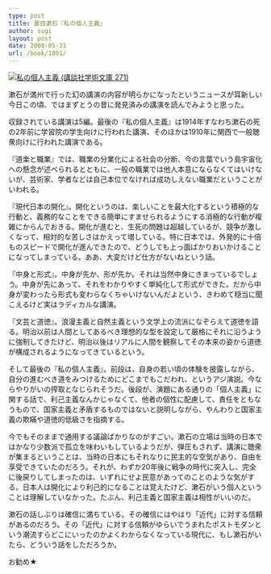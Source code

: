 ```yaml
---
type: post
title: 夏目漱石『私の個人主義』
author: sugi
layout: post
date: 2008-05-31
url: /book/1801/
---
```

<a href="http://www.amazon.co.jp/exec/obidos/ASIN/4061582712/chezsugi-22/ref=nosim/" name="amazletlink" target="_blank"><img src="http://ecx.images-amazon.com/images/I/215ZA4ECJ1L.SL160.jpg" alt="私の個人主義 (講談社学術文庫 271)" class="alignleft"/></a>

漱石が満州で行った幻の講演の内容が明らかになったというニュースが耳新しい今日この頃、ではまずとうの昔に発見済みの講演を読んでみようと思った。

収録されている講演は5編。最後の『私の個人主義』は1914年すなわち漱石の死の2年前に学習院の学生向けに行われた講演、そのほかは1910年に関西で一般聴衆向けに行われた講演である。

『道楽と職業』では、職業の分業化による社会の分断、今の言葉でいう島宇宙化への懸念が述べられるとともに、一般の職業では他人本意にならなくてはいけないが、芸術家、学者などは自己本位でなければ成功しえない職業だということがいわれる。

『現代日本の開化』。開化というのは、楽しいことを最大化するという積極的な行動と、義務的なことをできる簡単にすませられるようにする消極的な行動が複雑にからんでおきる。開化が進むと、生死の問題は超越しているが、競争が激しくなって、相対的な苦しさはかえって増している。特に日本では、外発的に十倍ものスピードで開化が進んできたので、どうしても上っ面ばかりおいかけることになってしまっている。ああ、大変だけど仕方がないねという話。

『中身と形式』。中身が先か、形が先か。それは当然中身にきまっているでしょう。中身が先にあって、それをわかりやすく単純化して形式ができた。だから中身が変わったら形式も変わらなくちゃいけないんだよという、きわめて穏当に聞こえるけど実はラディカルな講演。

『文芸と道徳』。浪漫主義と自然主義という文学上の流派になぞらえて道徳を語る。明治以前は人間としてあるべき理想的な型を設定して厳格にそれに沿うように強制してきたけど、明治以後はリアルに人間を観察してその本来の姿から道徳が構成されるようになってきているという。

そして最後の『私の個人主義』。前段は、自身の若い頃の体験を披露しながら、自分の進むべき道をみつけるためにどこまでもこだわれ、というアジ演説。今ならやりがいの搾取となじられそうだ。後段が、演題にある通りの「個人主義」に関する話で、利己主義なんかじゃなくて、他者の個性に配慮して、責任をともなうもので、国家主義と矛盾するものではないと説明しながら、やんわりと国家主義の欺瞞や道徳的低級さを指摘する。

今でもそのままで通用する議論ばかりなのがすごい。漱石の立場は当時の日本ではかなり少数派で孤立を味わいもしているようだが、弾圧もされず、講演に聴衆が集まるということは、当時の日本にもそれなりに民主的な空気があり、自由を享受できていたのだろう。それが、わずか20年後に戦争の時代に突入し、完全に後戻りしてしまったのは、いずれにせよ民意があってのことのような気がする。日本人は開化により利己的になることは覚えたけど、漱石がいう個人ということは理解していなかった。たぶん、利己主義と国家主義は相性がいいのだ。

漱石の話しぶりは確信に満ちている。その確信にはやはり「近代」に対する信頼があるのだろう。その「近代」に対する信頼がゆらいでうまれたポストモダンという潮流すらどこにいったのかよくわからなくなっている現代に、もし漱石がいたら、どういう話をしただろうか。

お勧め★
